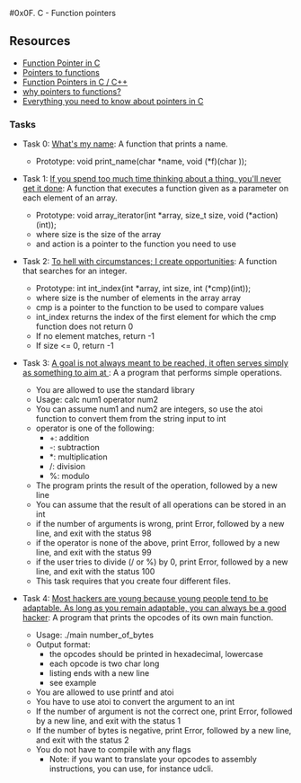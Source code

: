#0x0F. C - Function pointers

## Resources
+ [Function Pointer in C](https://www.geeksforgeeks.org/function-pointer-in-c/)
+ [Pointers to functions](https://publications.gbdirect.co.uk//c_book/chapter5/function_pointers.html)
+ [Function Pointers in C / C++](https://www.youtube.com/watch?v=ynYtgGUNelE)
+ [why pointers to functions?](https://www.youtube.com/watch?v=sxTFSDAZM8s)
+ [Everything you need to know about pointers in C](https://boredzo.org/pointers/)

### Tasks
+ Task 0: [What's my name](https://github.com/Hiluhree/alx-low_level_programming/blob/master/0x0F-function_pointers/0-print_name.c): A function that prints a name.

	+ Prototype: void print_name(char *name, void (*f)(char ));
+ Task 1: [If you spend too much time thinking about a thing, you'll never get it done](https://github.com/Hiluhree/alx-low_level_programming/blob/master/0x0F-function_pointers/1-array_iterator.c): A function that executes a function given as a parameter on each element of an array.

	+ Prototype: void array_iterator(int *array, size_t size, void (*action)(int));
	+ where size is the size of the array
	+ and action is a pointer to the function you need to use
+ Task 2: [To hell with circumstances; I create opportunities](https://github.com/Hiluhree/alx-low_level_programming/blob/master/0x0F-function_pointers/2-int_index.c): A function that searches for an integer.

	+ Prototype: int int_index(int *array, int size, int (*cmp)(int));
	+ where size is the number of elements in the array array
	+ cmp is a pointer to the function to be used to compare values
	+ int_index returns the index of the first element for which the cmp function does not return 0
	+ If no element matches, return -1
	+ If size <= 0, return -1
+ Task 3: [A goal is not always meant to be reached, it often serves simply as something to aim at
](): A  a program that performs simple operations.

	+ You are allowed to use the standard library
	+ Usage: calc num1 operator num2
	+ You can assume num1 and num2 are integers, so use the atoi function to convert them from the string input to int
	+ operator is one of the following:
		- +: addition
		- -: subtraction
		- *: multiplication
		- /: division
		- %: modulo
	+ The program prints the result of the operation, followed by a new line
	+ You can assume that the result of all operations can be stored in an int
	+ if the number of arguments is wrong, print Error, followed by a new line, and exit with the status 98
	+ if the operator is none of the above, print Error, followed by a new line, and exit with the status 99
	+ if the user tries to divide (/ or %) by 0, print Error, followed by a new line, and exit with the status 100
	+ This task requires that you create four different files.
+ Task 4: [Most hackers are young because young people tend to be adaptable. As long as you remain adaptable, you can always be a good hacker](): A program that prints the opcodes of its own main function.

	+ Usage: ./main number_of_bytes
	+ Output format:
		- the opcodes should be printed in hexadecimal, lowercase
		- each opcode is two char long
		- listing ends with a new line
		- see example
	+ You are allowed to use printf and atoi
	+ You have to use atoi to convert the argument to an int
	+ If the number of argument is not the correct one, print Error, followed by a new line, and exit with the status 1
	+ If the number of bytes is negative, print Error, followed by a new line, and exit with the status 2
	+ You do not have to compile with any flags
		- Note: if you want to translate your opcodes to assembly instructions, you can use, for instance udcli.
